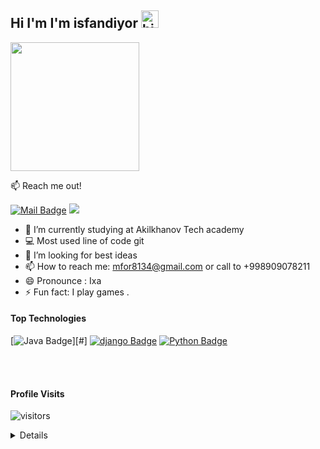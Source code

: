   ## Hi I'm I'm isfandiyor <img src="https://user-images.githubusercontent.com/1303154/88677602-1635ba80-d120-11ea-84d8-d263ba5fc3c0.gif" width="28px" height="28px" alt="hi">
<img src="https://camo.githubusercontent.com/cae12fddd9d6982901d82580bdf321d81fb299141098ca1c2d4891870827bf17/68747470733a2f2f6d69726f2e6d656469756d2e636f6d2f6d61782f313336302f302a37513379765349765f7430696f4a2d5a2e676966" widh="206px" height="206">


:mailbox: Reach me out!

 [![Mail Badge](https://img.shields.io/badge/-isfandiyor-c0392b?style=flat&labelColor=c0392b&logo=gmail&logoColor=white)](mailto:mfor8134@gmail.com)
 <a href="https://t.me/isfandiyor_org"><img src="https://img.shields.io/badge/telegram-%231FA1F1?style=flat&logo=telegram&logoColor=white"/></a>

<!-- TODO: Add last video link -->

- 🔭 I’m currently studying  at  Akilkhanov Tech academy
- :computer: Most used line of code  git
- 🤔 I’m looking for  best ideas
- 📫 How to reach me: mfor8134@gmail.com or call to +998909078211
- 😄 Pronounce :  Ixa
- ⚡ Fun fact: I play games .

#### Top Technologies

<!-- TODO: Make technologies links takes you to repositories -->
[![Java Badge](https://img.shields.io/badge/Java-ED8B00?style=for-the-badge&logo=java&logoColor=white)][#]
[![django Badge](https://img.shields.io/badge/Django-092E20?style=for-the-badge&logo=django&logoColor=white)](#)
[![Python Badge]( https://img.shields.io/badge/Python-3776AB?style=for-the-badge&logo=python&logoColor=white)](#)

<br />
<br />
 

 
#### Profile Visits 
![visitors](https://visitor-badge.glitch.me/badge?page_id=dedmayyorr.dedmayyorr)
<details>

 
 

 
#### Github Stats

![Ipenywis's github stats](https://github-readme-stats.vercel.app/api?username=dedmayyorr&count_private=true&theme=tokyonight&hide=contribs,prs)

</details>


[reactplaylist]: https://www.youtube.com/watch?v=KxXXEL-k47Y&list=PLvXDmnBbOF7RnYiZvDwl2Pzcs2kfi10wd
[vscodetutorial]: https://www.youtube.com/watch?v=Bkie2ai8qeE&t=8s
[htmltutorial]: https://www.youtube.com/watch?v=VK6MXVxOsws&t=27s
[javascripttutorial]: https://www.youtube.com/watch?v=D-LHKvmX37E
